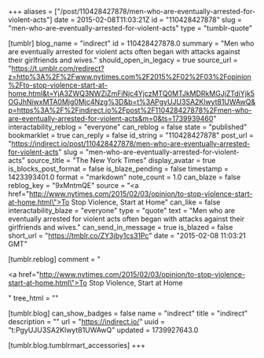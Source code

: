 +++
aliases = ["/post/110428427878/men-who-are-eventually-arrested-for-violent-acts"]
date = 2015-02-08T11:03:21Z
id = "110428427878"
slug = "men-who-are-eventually-arrested-for-violent-acts"
type = "tumblr-quote"

[tumblr]
blog_name = "indirect"
id = 110428427878.0
summary = "Men who are eventually arrested for violent acts often began with attacks against their girlfriends and wives."
should_open_in_legacy = true
source_url = "https://t.umblr.com/redirect?z=http%3A%2F%2Fwww.nytimes.com%2F2015%2F02%2F03%2Fopinion%2Fto-stop-violence-start-at-home.html&t=YjA3ZWQ3NWZiZmFiNjc4YjczMTQ0MTJkMDRkMGJjZTdiYjk5OGJhNiwxMTA0Mjg0Mjc4Nzg%3D&b=t%3APgyUJU3SA2Klwyt81UWAwQ&p=https%3A%2F%2Findirect.io%2Fpost%2F110428427878%2Fmen-who-are-eventually-arrested-for-violent-acts&m=0&ts=1739939460"
interactability_reblog = "everyone"
can_reblog = false
state = "published"
bookmarklet = true
can_reply = false
id_string = "110428427878"
post_url = "https://indirect.io/post/110428427878/men-who-are-eventually-arrested-for-violent-acts"
slug = "men-who-are-eventually-arrested-for-violent-acts"
source_title = "The New York Times"
display_avatar = true
is_blocks_post_format = false
is_blaze_pending = false
timestamp = 1423393401.0
format = "markdown"
note_count = 1.0
can_blaze = false
reblog_key = "9xMntmQE"
source = "<a href=\"http://www.nytimes.com/2015/02/03/opinion/to-stop-violence-start-at-home.html\">To Stop Violence, Start at Home</a>"
can_like = false
interactability_blaze = "everyone"
type = "quote"
text = "Men who are eventually arrested for violent acts often began with attacks against their girlfriends and wives."
can_send_in_message = true
is_blazed = false
short_url = "https://tmblr.co/ZY3jby1cs31Pc"
date = "2015-02-08 11:03:21 GMT"

[tumblr.reblog]
comment = "<p><a href=\"http://www.nytimes.com/2015/02/03/opinion/to-stop-violence-start-at-home.html\">To Stop Violence, Start at Home</a></p>"
tree_html = ""

[tumblr.blog]
can_show_badges = false
name = "indirect"
title = "indirect"
description = ""
url = "https://indirect.io/"
uuid = "t:PgyUJU3SA2Klwyt81UWAwQ"
updated = 1739927643.0

[tumblr.blog.tumblrmart_accessories]
+++
